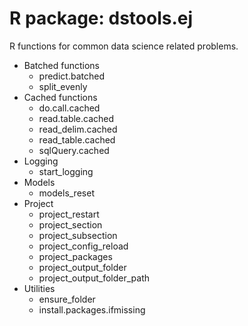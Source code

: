 # R package: dstools.ej

R functions for common data science related problems.

* Batched functions
  * predict.batched
  * split_evenly
* Cached functions
  * do.call.cached
  * read.table.cached
  * read_delim.cached
  * read_table.cached
  * sqlQuery.cached
* Logging
  * start_logging
* Models
  * models_reset
* Project
  * project_restart
  * project_section
  * project_subsection
  * project_config_reload
  * project_packages
  * project_output_folder
  * project_output_folder_path
* Utilities
  * ensure_folder
  * install.packages.ifmissing
